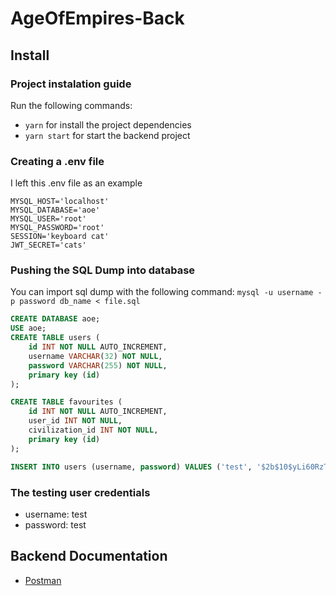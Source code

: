 # AgeOfEmpires-Back
## Install
### Project instalation guide
Run the following commands:
- `yarn` for install the project dependencies 
- `yarn start` for start the backend project

### Creating a .env file
I left this .env file as an example
```.env
MYSQL_HOST='localhost'
MYSQL_DATABASE='aoe'
MYSQL_USER='root'
MYSQL_PASSWORD='root'
SESSION='keyboard cat'
JWT_SECRET='cats'
```

### Pushing the SQL Dump into database
You can import sql dump with the following command: `mysql -u username -p password db_name < file.sql`
```sql
CREATE DATABASE aoe;
USE aoe;
CREATE TABLE users (
    id INT NOT NULL AUTO_INCREMENT,
    username VARCHAR(32) NOT NULL,
    password VARCHAR(255) NOT NULL,
    primary key (id)
);

CREATE TABLE favourites (
    id INT NOT NULL AUTO_INCREMENT,
    user_id INT NOT NULL,
    civilization_id INT NOT NULL,
    primary key (id)
);

INSERT INTO users (username, password) VALUES ('test', '$2b$10$yLi60RzTa6QGzLVhXHFDeexU2bHTHtbODZ1RBOPyV3RrBcNoJOQUK');
```

### The testing user credentials
- username: test
- password: test

## Backend Documentation
* [Postman](https://documenter.getpostman.com/view/7840894/Uz5GmaoK)
